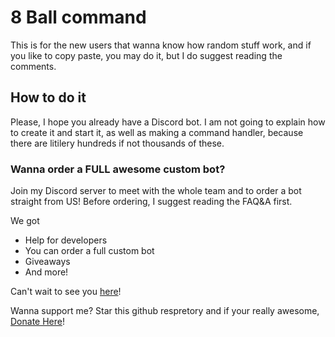 # 8 Ball command
This is for the new users that wanna know how random stuff work, and if you like to copy paste, you may do it, but I do suggest reading the comments.

## How to do it
Please, I hope you already have a Discord bot. I am not going to explain how to create it and start it, as well as making a command handler, because there are litilery hundreds if not thousands of these.

### Wanna order a FULL awesome custom bot?
Join my Discord server to meet with the whole team and to order a bot straight from US!
Before ordering, I suggest reading the FAQ&A first.

We got 
- Help for developers
- You can order a full custom bot
- Giveaways
- And more!

Can't wait to see you [here](https://discord.gg/UTy6nPpjPt)!

Wanna support me? Star this github respretory and if your really awesome, [Donate Here](https://paypal.me/SmugTheKiler)!

